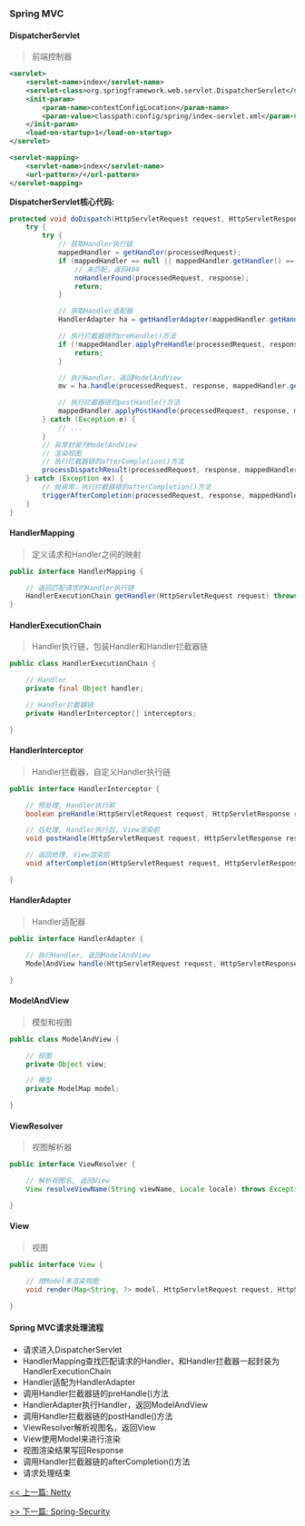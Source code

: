 ### Spring MVC

#### DispatcherServlet

> 前端控制器

```xml
<servlet>
    <servlet-name>index</servlet-name>
    <servlet-class>org.springframework.web.servlet.DispatcherServlet</servlet-class>
    <init-param>
        <param-name>contextConfigLocation</param-name>
        <param-value>classpath:config/spring/index-servlet.xml</param-value>
    </init-param>
    <load-on-startup>1</load-on-startup>
</servlet>

<servlet-mapping>
    <servlet-name>index</servlet-name>
    <url-pattern>/</url-pattern>
</servlet-mapping>
```

**DispatcherServlet核心代码:**

```java
protected void doDispatch(HttpServletRequest request, HttpServletResponse response) throws Exception {
    try {
        try {
            // 获取Handler执行链
            mappedHandler = getHandler(processedRequest);
            if (mappedHandler == null || mappedHandler.getHandler() == null) {
                // 未匹配，返回404
                noHandlerFound(processedRequest, response);
                return;
            }

            // 获取Handler适配器
            HandlerAdapter ha = getHandlerAdapter(mappedHandler.getHandler());

            // 执行拦截器链的preHandle()方法
            if (!mappedHandler.applyPreHandle(processedRequest, response)) {
                return;
            }

            // 执行Handler，返回ModelAndView
            mv = ha.handle(processedRequest, response, mappedHandler.getHandler());

            // 执行拦截器链的postHandle()方法
            mappedHandler.applyPostHandle(processedRequest, response, mv);
        } catch (Exception e) {
            // ...
        }
        // 异常封装为ModelAndView
        // 渲染视图
        // 执行拦截器链的afterCompletion()方法
        processDispatchResult(processedRequest, response, mappedHandler, mv, dispatchException);
    } catch (Exception ex) {
        // 抛异常，执行拦截器链的afterCompletion()方法
        triggerAfterCompletion(processedRequest, response, mappedHandler, ex);
    }
}
```

#### HandlerMapping

> 定义请求和Handler之间的映射

```java
public interface HandlerMapping {

    // 返回匹配请求的Handler执行链
    HandlerExecutionChain getHandler(HttpServletRequest request) throws Exception;
}
```

#### HandlerExecutionChain

> Handler执行链，包装Handler和Handler拦截器链

```java
public class HandlerExecutionChain {

    // Handler
    private final Object handler;

    // Handler拦截器链
    private HandlerInterceptor[] interceptors;

}
```

#### HandlerInterceptor

> Handler拦截器，自定义Handler执行链

```java
public interface HandlerInterceptor {

    // 预处理, Handler执行前
    boolean preHandle(HttpServletRequest request, HttpServletResponse response, Object handler) throws Exception;

    // 后处理, Handler执行后, View渲染前
    void postHandle(HttpServletRequest request, HttpServletResponse response, Object handler, ModelAndView modelAndView) throws Exception;

    // 返回处理, View渲染后
    void afterCompletion(HttpServletRequest request, HttpServletResponse response, Object handler, Exception ex) throws Exception;

}
```

#### HandlerAdapter

> Handler适配器

```java
public interface HandlerAdapter {

    // 执行Handler, 返回ModelAndView
    ModelAndView handle(HttpServletRequest request, HttpServletResponse response, Object handler) throws Exception;

}
```

#### ModelAndView

> 模型和视图

```java
public class ModelAndView {

    // 视图
    private Object view;

    // 模型
    private ModelMap model;

}
```

#### ViewResolver

> 视图解析器

```java
public interface ViewResolver {

    // 解析视图名, 返回View
    View resolveViewName(String viewName, Locale locale) throws Exception;

}
```

#### View

> 视图

```java
public interface View {

    // 用Model来渲染视图
    void render(Map<String, ?> model, HttpServletRequest request, HttpServletResponse response) throws Exception;

}
```

#### Spring MVC请求处理流程

* 请求进入DispatcherServlet
* HandlerMapping查找匹配请求的Handler，和Handler拦截器一起封装为HandlerExecutionChain
* Handler适配为HandlerAdapter
* 调用Handler拦截器链的preHandle()方法
* HandlerAdapter执行Handler，返回ModelAndView
* 调用Handler拦截器链的postHandle()方法
* ViewResolver解析视图名，返回View
* View使用Model来进行渲染
* 视图渲染结果写回Response
* 调用Handler拦截器链的afterCompletion()方法
* 请求处理结束


[<< 上一篇: Netty](7-开源框架/Netty.md)

[>> 下一篇: Spring-Security](7-开源框架/Spring-Security.md)
